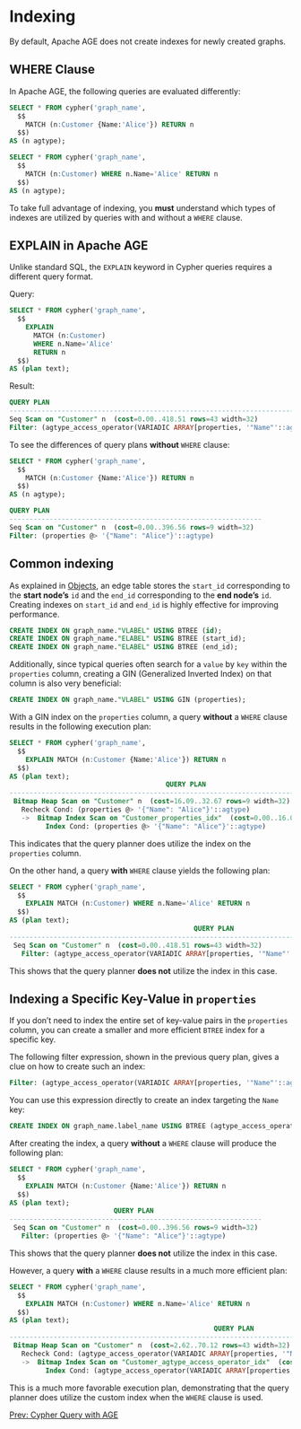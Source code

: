 # Indexing

By default, Apache AGE does not create indexes for newly created graphs.

## WHERE Clause

In Apache AGE, the following queries are evaluated differently:
```sql
SELECT * FROM cypher('graph_name',
  $$
    MATCH (n:Customer {Name:'Alice'}) RETURN n
  $$)
AS (n agtype);
```

```sql
SELECT * FROM cypher('graph_name',
  $$
    MATCH (n:Customer) WHERE n.Name='Alice' RETURN n
  $$)
AS (n agtype);
```

To take full advantage of indexing, you **must** understand which types of indexes are utilized by queries with and without a `WHERE` clause.

## EXPLAIN in Apache AGE

Unlike standard SQL, the `EXPLAIN` keyword in Cypher queries requires a different query format.

Query:
```sql
SELECT * FROM cypher('graph_name',
  $$
    EXPLAIN
      MATCH (n:Customer)
      WHERE n.Name='Alice'
      RETURN n
  $$)
AS (plan text);
```

Result:
```sql
QUERY PLAN
--------------------------------------------------------------------------------------------------------------
Seq Scan on "Customer" n  (cost=0.00..418.51 rows=43 width=32)
Filter: (agtype_access_operator(VARIADIC ARRAY[properties, '"Name"'::agtype]) = '"Alice"'::agtype)
```

To see the differences of query plans **without** `WHERE` clause:
```sql
SELECT * FROM cypher('graph_name',
  $$
    MATCH (n:Customer {Name:'Alice'}) RETURN n
  $$)
AS (n agtype);
```

```sql
QUERY PLAN
---------------------------------------------------------------
Seq Scan on "Customer" n  (cost=0.00..396.56 rows=9 width=32)
Filter: (properties @> '{"Name": "Alice"}'::agtype)
```

## Common indexing

As explained in [Objects](04_objects.md), an edge table stores the `start_id` corresponding to the **start node’s** `id` and the `end_id` corresponding to the **end node’s** `id`. Creating indexes on `start_id` and `end_id` is highly effective for improving performance.

```sql
CREATE INDEX ON graph_name."VLABEL" USING BTREE (id);
CREATE INDEX ON graph_name."ELABEL" USING BTREE (start_id);
CREATE INDEX ON graph_name."ELABEL" USING BTREE (end_id);
```

Additionally, since typical queries often search for a `value` by `key` within the `properties` column, creating a GIN (Generalized Inverted Index) on that column is also very beneficial:

```sql
CREATE INDEX ON graph_name."VLABEL" USING GIN (properties);
```

With a GIN index on the `properties` column, a query **without** a `WHERE` clause results in the following execution plan:

```sql
SELECT * FROM cypher('graph_name',
  $$
    EXPLAIN MATCH (n:Customer {Name:'Alice'}) RETURN n
  $$)
AS (plan text);
                                       QUERY PLAN
-----------------------------------------------------------------------------------------
 Bitmap Heap Scan on "Customer" n  (cost=16.09..32.67 rows=9 width=32)
   Recheck Cond: (properties @> '{"Name": "Alice"}'::agtype)
   ->  Bitmap Index Scan on "Customer_properties_idx"  (cost=0.00..16.08 rows=9 width=0)
         Index Cond: (properties @> '{"Name": "Alice"}'::agtype)
```

This indicates that the query planner does utilize the index on the `properties` column.

On the other hand, a query **with** `WHERE` clause yields the following plan:

```sql
SELECT * FROM cypher('graph_name',
  $$
    EXPLAIN MATCH (n:Customer) WHERE n.Name='Alice' RETURN n
  $$)
AS (plan text);
                                              QUERY PLAN
------------------------------------------------------------------------------------------------------
 Seq Scan on "Customer" n  (cost=0.00..418.51 rows=43 width=32)
   Filter: (agtype_access_operator(VARIADIC ARRAY[properties, '"Name"'::agtype]) = '"Alice"'::agtype)
```

This shows that the query planner **does not** utilize the index in this case.

## Indexing a Specific Key-Value in `properties`

If you don’t need to index the entire set of key-value pairs in the `properties` column, you can create a smaller and more efficient `BTREE` index for a specific key.

The following filter expression, shown in the previous query plan, gives a clue on how to create such an index:

```sql
Filter: (agtype_access_operator(VARIADIC ARRAY[properties, '"Name"'::agtype]) = '"Alice"'::agtype)
```

You can use this expression directly to create an index targeting the `Name` key:

```sql
CREATE INDEX ON graph_name.label_name USING BTREE (agtype_access_operator(VARIADIC ARRAY[properties, '"Name"'::agtype]));
```

After creating the index, a query **without** a `WHERE` clause will produce the following plan:
```sql
SELECT * FROM cypher('graph_name',
  $$
    EXPLAIN MATCH (n:Customer {Name:'Alice'}) RETURN n
  $$)
AS (plan text);
                          QUERY PLAN
---------------------------------------------------------------
 Seq Scan on "Customer" n  (cost=0.00..396.56 rows=9 width=32)
   Filter: (properties @> '{"Name": "Alice"}'::agtype)
```

This shows that the query planner **does not** utilize the index in this case.

However, a query **with** a `WHERE` clause results in a much more efficient plan:

```sql
SELECT * FROM cypher('graph_name',
  $$
    EXPLAIN MATCH (n:Customer) WHERE n.Name='Alice' RETURN n
  $$)
AS (plan text);
                                                   QUERY PLAN
----------------------------------------------------------------------------------------------------------------
 Bitmap Heap Scan on "Customer" n  (cost=2.62..70.12 rows=43 width=32)
   Recheck Cond: (agtype_access_operator(VARIADIC ARRAY[properties, '"Name"'::agtype]) = '"Alice"'::agtype)
   ->  Bitmap Index Scan on "Customer_agtype_access_operator_idx"  (cost=0.00..2.61 rows=43 width=0)
         Index Cond: (agtype_access_operator(VARIADIC ARRAY[properties, '"Name"'::agtype]) = '"Alice"'::agtype)
```

This is a much more favorable execution plan, demonstrating that the query planner does utilize the custom index when the `WHERE` clause is used.

[Prev: Cypher Query with AGE](05_cypher.md)
